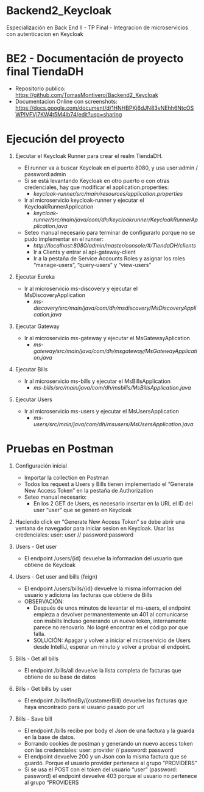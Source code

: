 # Backend2_Keycloak
Especialización en Back End II - TP Final - Integracion de microservicios con autenticacion en Keycloak

# BE2 - Documentación de proyecto final TiendaDH

- Repositorio publico:  https://github.com/TomasMontivero/Backend2_Keycloak
- Documentacion Online con screenshots: https://docs.google.com/document/d/1HNHBPKj6dJN83vNEhh6NtcOSWPIVFVj7KW4t5M4Ib74/edit?usp=sharing


# Ejecución del proyecto

1) Ejecutar el Keycloak Runner para crear el realm TiendaDH.
   - El runner va a buscar Keycloak en el puerto 8080, y usa user:admin / password:admin 
   - Si se está levantando Keycloak en otro puerto o con otras credenciales, hay que modificar el application.properties:
     - *keycloak-runner/src/main/resources/application.properties*
   - Ir al microservicio keycloak-runner y ejecutar el KeycloakRunnerApplication
     - *keycloak-runner/src/main/java/com/dh/keycloakrunner/KeycloakRunnerApplication.java*
   - Seteo manual necesario para terminar de configurarlo porque no se pudo implementar en el runner:
     - *http://localhost:8080/admin/master/console/#/TiendaDH/clients*
     - Ir a Clients y entrar al api-gateway-client
     - Ir a la pestaña de Service Accounts Roles y asignar los roles “manage-users”, “query-users” y “view-users”

    
2) Ejecutar Eureka
   - Ir al microservicio ms-discovery y ejecutar el MsDiscoveryApplication
     - *ms-discovery/src/main/java/com/dh/msdiscovery/MsDiscoveryApplication.java*


3) Ejecutar Gateway
   - Ir al microservicio ms-gateway y ejecutar el MsGatewayAplication
     - *ms-gateway/src/main/java/com/dh/msgateway/MsGatewayApplication.java*


4) Ejecutar Bills
   - Ir al microservicio ms-bills y ejecutar el MsBillsApplication
     - *ms-bills/src/main/java/com/dh/msbills/MsBillsApplication.java*


5) Ejecutar Users
   - Ir al microservicio ms-users y ejecutar el MsUsersApplication
     - *ms-users/src/main/java/com/dh/msusers/MsUsersApplication.java*


# Pruebas en Postman


1) Configuración inicial
   - Importar la collection en Postman
   - Todos los request a Users y Bills tienen implementado el “Generate New Access Token” en la pestaña de Authorization
   - Seteo manual necesario:
     - En los 2 GET de Users, es necesario insertar en la URL el ID del user “user” que se generó en Keycloak


2) Haciendo click en  “Generate New Access Token” se debe abrir una ventana de navegador para iniciar sesion en Keycloak.
Usar las credenciales: user: user // password:password

   
3) Users - Get user
   - El endpoint /users/{id} devuelve la informacion del usuario que obtiene de Keycloak

    
4) Users - Get user and bills (feign)
   - El endpoint /users/bills/{id} devuelve la misma informacion del usuario y adiciona las facturas que obtiene de Bills
   - OBSERVACIÓN:
     - Después de unos minutos de levantar el ms-users, el endpoint empieza a devolver permanentemente un 401 al comunicarse con msbills
     Incluso generando un nuevo token, internamente parece no renovarlo. No logré encontrar en el código por que falla.
     - SOLUCIÓN: Apagar y volver a iniciar el microservicio de Users desde IntelliJ, esperar un minuto y volver a probar el endpoint.


5) Bills - Get all bills
   - El endpoint /bills/all devuelve la lista completa de facturas que obtiene de su base de datos

    
6) Bills - Get bills by user
   - El endpoint /bills/findBy/{customerBill} devuelve las facturas que haya encontrado para el usuario pasado por url
   

7) Bills - Save bill
   - El endpoint /bills recibe por body el Json de una factura y la guarda en la base de datos.
   - Borrando cookies de postman y generando un nuevo access token con las credenciales: user: provider // password: password
   - El endpoint devuelve 200 y un Json con la misma factura que se guardó. Porque el usuario provider pertenece al grupo “PROVIDERS”
   - Si se usa el POST con el token del usuario “user” (password: password) el endpoint devuelve 403 porque el usuario no pertenece al grupo “PROVIDERS
